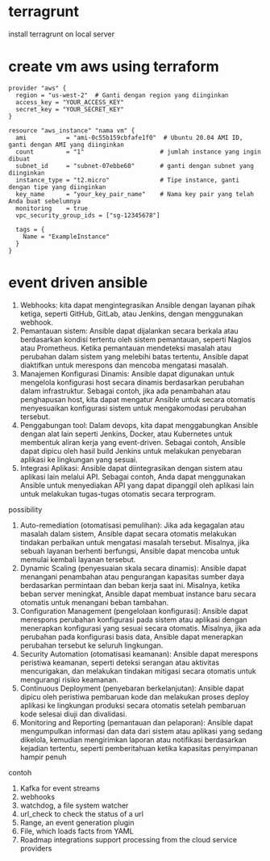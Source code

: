 # terragrunt

install terragrunt on local server



# create vm aws using terraform
```
provider "aws" {
  region = "us-west-2"  # Ganti dengan region yang diinginkan
  access_key = "YOUR_ACCESS_KEY"
  secret_key = "YOUR_SECRET_KEY"
}

resource "aws_instance" "nama vm" {
  ami           = "ami-0c55b159cbfafe1f0"  # Ubuntu 20.04 AMI ID, ganti dengan AMI yang diinginkan
  count         = "1"                     # jumlah instance yang ingin dibuat
  subnet_id     = "subnet-07ebbe60"       # ganti dengan subnet yang diinginkan
  instance_type = "t2.micro"              # Tipe instance, ganti dengan tipe yang diinginkan
  key_name      = "your_key_pair_name"    # Nama key pair yang telah Anda buat sebelumnya
  monitoring    = true                    
  vpc_security_group_ids = ["sg-12345678"]

  tags = {
    Name = "ExampleInstance"
  }
}
```
# event driven ansible

1. Webhooks: kita dapat mengintegrasikan Ansible dengan layanan pihak ketiga, seperti GitHub, GitLab, atau Jenkins, dengan menggunakan webhook. 
2. Pemantauan sistem: Ansible dapat dijalankan secara berkala atau berdasarkan kondisi tertentu oleh sistem pemantauan, seperti Nagios atau Prometheus. Ketika pemantauan mendeteksi masalah atau perubahan dalam sistem yang melebihi batas tertentu, Ansible dapat diaktifkan untuk merespons dan mencoba mengatasi masalah.
3. Manajemen Konfigurasi Dinamis: Ansible dapat digunakan untuk mengelola konfigurasi host secara dinamis berdasarkan perubahan dalam infrastruktur. Sebagai contoh, jika ada penambahan atau penghapusan host, kita dapat mengatur Ansible untuk secara otomatis menyesuaikan konfigurasi sistem untuk mengakomodasi perubahan tersebut.
4. Penggabungan tool: Dalam devops, kita dapat menggabungkan Ansible dengan alat lain seperti Jenkins, Docker, atau Kubernetes untuk membentuk aliran kerja yang event-driven. Sebagai contoh, Ansible dapat dipicu oleh hasil build Jenkins untuk melakukan penyebaran aplikasi ke lingkungan yang sesuai.
5. Integrasi Aplikasi: Ansible dapat diintegrasikan dengan sistem atau aplikasi lain melalui API. Sebagai contoh, Anda dapat menggunakan Ansible untuk menyediakan API yang dapat dipanggil oleh aplikasi lain untuk melakukan tugas-tugas otomatis secara terprogram.

possibility

1. Auto-remediation (otomatisasi pemulihan): Jika ada kegagalan atau masalah dalam sistem, Ansible dapat secara otomatis melakukan tindakan perbaikan untuk mengatasi masalah tersebut. Misalnya, jika sebuah layanan berhenti berfungsi, Ansible dapat mencoba untuk memulai kembali layanan tersebut.
2. Dynamic Scaling (penyesuaian skala secara dinamis): Ansible dapat menangani penambahan atau pengurangan kapasitas sumber daya berdasarkan permintaan dan beban kerja saat ini. Misalnya, ketika beban server meningkat, Ansible dapat membuat instance baru secara otomatis untuk menangani beban tambahan.
3. Configuration Management (pengelolaan konfigurasi): Ansible dapat merespons perubahan konfigurasi pada sistem atau aplikasi dengan menerapkan konfigurasi yang sesuai secara otomatis. Misalnya, jika ada perubahan pada konfigurasi basis data, Ansible dapat menerapkan perubahan tersebut ke seluruh lingkungan.
4. Security Automation (otomatisasi keamanan): Ansible dapat merespons peristiwa keamanan, seperti deteksi serangan atau aktivitas mencurigakan, dan melakukan tindakan mitigasi secara otomatis untuk mengurangi risiko keamanan.
5. Continuous Deployment (penyebaran berkelanjutan): Ansible dapat dipicu oleh peristiwa pembaruan kode dan melakukan proses deploy aplikasi ke lingkungan produksi secara otomatis setelah pembaruan kode selesai diuji dan divalidasi.
6. Monitoring and Reporting (pemantauan dan pelaporan): Ansible dapat mengumpulkan informasi dan data dari sistem atau aplikasi yang sedang dikelola, kemudian mengirimkan laporan atau notifikasi berdasarkan kejadian tertentu, seperti pemberitahuan ketika kapasitas penyimpanan hampir penuh

contoh

1. Kafka for event streams
2. webhooks
3. watchdog, a file system watcher
4. url_check to check the status of a url
5. Range, an event generation plugin
6. File, which loads facts from YAML
7. Roadmap integrations support processing from the cloud service providers
